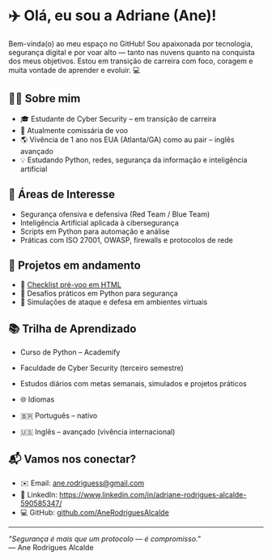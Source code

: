 # ✈️ Olá, eu sou a Adriane (Ane)!

Bem-vinda(o) ao meu espaço no GitHub! Sou apaixonada por tecnologia, segurança digital e por voar alto — tanto nas nuvens quanto na conquista dos meus objetivos. Estou em transição de carreira com foco, coragem e muita vontade de aprender e evoluir. 💻

## 👩‍💻 Sobre mim

- 🎓 Estudante de Cyber Security – em transição de carreira
- 💼 Atualmente comissária de voo
- 🌎 Vivência de 1 ano nos EUA (Atlanta/GA) como au pair – inglês avançado 
- 💡 Estudando Python, redes, segurança da informação e inteligência artificial


## 🔐 Áreas de Interesse

- Segurança ofensiva e defensiva (Red Team / Blue Team)
- Inteligência Artificial aplicada à cibersegurança
- Scripts em Python para automação e análise
- Práticas com ISO 27001, OWASP, firewalls e protocolos de rede

## 🚀 Projetos em andamento

- 🛫 [Checklist pré-voo em HTML](#)
- 🐍 Desafios práticos em Python para segurança
- 🔧 Simulações de ataque e defesa em ambientes virtuais

## 📚 Trilha de Aprendizado

- Curso de Python – Academify
- Faculdade de Cyber Security (terceiro semestre)
- Estudos diários com metas semanais, simulados e projetos práticos

- 🌐 Idiomas  
- 🇧🇷 Português – nativo  
- 🇺🇸 Inglês – avançado (vivência internacional)

## 📬 Vamos nos conectar?

- ✉️ Email: ane.rodriguess@gmail.com
- 💼 LinkedIn: https://www.linkedin.com/in/adriane-rodrigues-alcalde-590585347/
- 💻 GitHub: [github.com/AneRodriguesAlcalde](https://github.com)

---

_"Segurança é mais que um protocolo — é compromisso."_  
— Ane Rodrigues Alcalde

